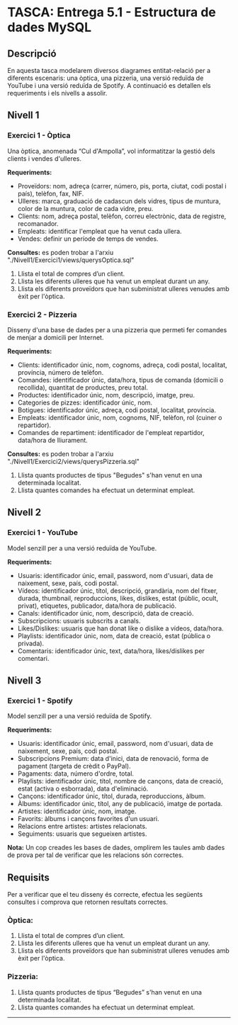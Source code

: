 # TASCA: Entrega 5.1 - Estructura de dades MySQL

## Descripció
En aquesta tasca modelarem diversos diagrames entitat-relació per a diferents escenaris: una òptica, una pizzeria, una versió reduïda de YouTube i una versió reduïda de Spotify. A continuació es detallen els requeriments i els nivells a assolir.

## Nivell 1

### Exercici 1 - Òptica
Una òptica, anomenada “Cul d'Ampolla”, vol informatitzar la gestió dels clients i vendes d'ulleres.

**Requeriments:**

- Proveïdors: nom, adreça (carrer, número, pis, porta, ciutat, codi postal i país), telèfon, fax, NIF.
- Ulleres: marca, graduació de cadascun dels vidres, tipus de muntura, color de la muntura, color de cada vidre, preu.
- Clients: nom, adreça postal, telèfon, correu electrònic, data de registre, recomanador.
- Empleats: identificar l'empleat que ha venut cada ullera.
- Vendes: definir un període de temps de vendes.

**Consultes:** es poden trobar a l'arxiu "./Nivell1/Exercici1/views/querysOptica.sql"

1. Llista el total de compres d’un client.
2. Llista les diferents ulleres que ha venut un empleat durant un any.
3. Llista els diferents proveïdors que han subministrat ulleres venudes amb èxit per l'òptica.

### Exercici 2 - Pizzeria
Disseny d'una base de dades per a una pizzeria que permeti fer comandes de menjar a domicili per Internet.

**Requeriments:**

- Clients: identificador únic, nom, cognoms, adreça, codi postal, localitat, província, número de telèfon.
- Comandes: identificador únic, data/hora, tipus de comanda (domicili o recollida), quantitat de productes, preu total.
- Productes: identificador únic, nom, descripció, imatge, preu.
- Categories de pizzes: identificador únic, nom.
- Botigues: identificador únic, adreça, codi postal, localitat, província.
- Empleats: identificador únic, nom, cognoms, NIF, telèfon, rol (cuiner o repartidor).
- Comandes de repartiment: identificador de l'empleat repartidor, data/hora de lliurament.

**Consultes:** es poden trobar a l'arxiu "./Nivell1/Exercici2/views/querysPizzeria.sql"

1. Llista quants productes de tipus "Begudes" s'han venut en una determinada localitat.
2. Llista quantes comandes ha efectuat un determinat empleat.

## Nivell 2

### Exercici 1 - YouTube
Model senzill per a una versió reduïda de YouTube.

**Requeriments:**

- Usuaris: identificador únic, email, password, nom d'usuari, data de naixement, sexe, país, codi postal.
- Vídeos: identificador únic, títol, descripció, grandària, nom del fitxer, durada, thumbnail, reproduccions, likes, dislikes, estat (públic, ocult, privat), etiquetes, publicador, data/hora de publicació.
- Canals: identificador únic, nom, descripció, data de creació.
- Subscripcions: usuaris subscrits a canals.
- Likes/Dislikes: usuaris que han donat like o dislike a vídeos, data/hora.
- Playlists: identificador únic, nom, data de creació, estat (pública o privada).
- Comentaris: identificador únic, text, data/hora, likes/dislikes per comentari.

## Nivell 3

### Exercici 1 - Spotify
Model senzill per a una versió reduïda de Spotify.

**Requeriments:**

- Usuaris: identificador únic, email, password, nom d'usuari, data de naixement, sexe, país, codi postal.
- Subscripcions Premium: data d'inici, data de renovació, forma de pagament (targeta de crèdit o PayPal).
- Pagaments: data, número d'ordre, total.
- Playlists: identificador únic, títol, nombre de cançons, data de creació, estat (activa o esborrada), data d'eliminació.
- Cançons: identificador únic, títol, durada, reproduccions, àlbum.
- Àlbums: identificador únic, títol, any de publicació, imatge de portada.
- Artistes: identificador únic, nom, imatge.
- Favorits: àlbums i cançons favorites d'un usuari.
- Relacions entre artistes: artistes relacionats.
- Seguiments: usuaris que segueixen artistes.

**Nota:**
Un cop creades les bases de dades, omplirem les taules amb dades de prova per tal de verificar que les relacions són correctes.

## Requisits
Per a verificar que el teu disseny és correcte, efectua les següents consultes i comprova que retornen resultats correctes.

### Òptica:

1. Llista el total de compres d’un client.
2. Llista les diferents ulleres que ha venut un empleat durant un any.
3. Llista els diferents proveïdors que han subministrat ulleres venudes amb èxit per l'òptica.

### Pizzeria:

1. Llista quants productes de tipus “Begudes” s'han venut en una determinada localitat.
2. Llista quantes comandes ha efectuat un determinat empleat.

---
